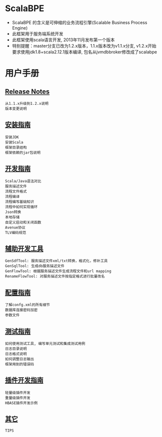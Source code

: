 # ScalaBPE

* ScalaBPE 的含义是可伸缩的业务流程引擎(Scalable Business Process Engine)
* 此框架用于服务端系统开发
* 此框架使用scala语言开发, 2013年11月发布第一个版本
* 特别提醒：master分支已改为1.2.x版本，1.1.x版本改为v1.1.x分支, v1.2.x开始要求使用jdk1.8+scala2.12.1版本编译, 包名从jvmdbbroker修改成了scalabpe

# 用户手册

## [Release Notes](doc/releasenotes.md) 

    从1.1.x升级到1.2.x说明
	版本变更说明

## [安装指南](doc/install.md) 

	安装JDK
	安装Scala
	框架目录结构
	框架依赖的jar包说明

## [开发指南](doc/develop.md)

	Scala/Java语法对比
	服务描述文件
	流程文件格式
	流程编译
	流程编写基础知识
	流程中如何实现循环
	Json转换
    本地存储
    自定义启动和关闭函数
	Avenue协议
	TLV编码规范

## [辅助开发工具](doc/tools.md)

	GenSdfTool: 服务描述文件xml/txt转换，格式化，修补工具
	GenSqlTool: 生成db服务描述文件
	GenFlowTool: 根据服务描述文件生成流程文件和url mapping
	RenameFlowTool: 对服务描述文件按指定格式进行批量改名

## [配置指南](doc/config.md) 

	了解confg.xml的所有细节
	数据库连接密码加密
	参数文件

## [测试指南](doc/test.md) 

	如何使用测试工具, 编写单元测试和集成测试用例
	日志目录说明
	日志格式说明
	如何调整日志输出
	框架用到的错误码

## [插件开发指南](doc/plugin.md) 

	轻量级插件开发
	重量级插件开发
	HBASE插件开发示例

## [其它](doc/other.md) 

	TIPS

